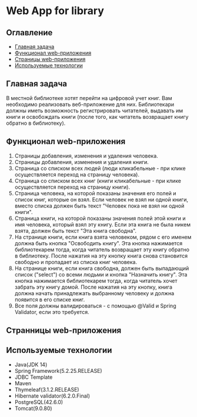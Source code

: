 # Web App for library

## Оглавление
* [Главная задача](#главная-задача)
* [Функционал web-приложения](#функционал-web-приложения)
* [Страницы web-приложения](#страницы-web-приложения)
* [Используемые технологии](#используемые-технологии)

## Главная задача
В местной библиотеке хотят перейти на цифровой учет книг. Вам необходимо реализовать веб-приложение для них. Библиотекари должны иметь возможность регистрировать читателей, выдавать им книги и освобождать книги (после того, как читатель возвращает книгу обратно в библиотеку). </br>

## Функционал web-приложения
1) Страницы добавления, изменения и удаления человека. </br>
2) Страницы добавления, изменения и удаления книги. </br>
3) Страница со списком всех людей (люди кликабельные - при клике осуществляется переход на страницу человека). </br>
4) Страница со списком всех книг (книги кликабельные - при клике осуществляется переход на страницу книги). </br>
5) Страница человека, на которой показаны значения его полей и список книг, которые он взял. Если человек не взял ни одной книги, вместо списка должен быть текст "Человек пока не взял ни одной книги". </br>
6) Страница книги, на которой показаны значения полей этой книги и имя человека, который взял эту книгу. Если эта книга не была никем взята, должен быть текст "Эта книга свободна". </br>
7) На странице книги, если книга взята человеком, рядом с его именем должна быть кнопка "Освободить книгу". Эта кнопка нажимается библиотекарем тогда, когда читатель возвращает эту книгу обратно в библиотеку. После нажатия на эту кнопку книга снова становится свободно и пропадает из списка книг человека. </br>
8) На странице книги, если книга свободна, должен быть выпадающий список ("select") со всеми людьми и кнопка "Назначить книгу". Эта кнопка нажимается библиотекарем тогда, когда читатель хочет забрать эту книгу домой. После нажатия на эту кнопку, книга должна начать принадлежать выбранному человеку и должна появится в его списке книг. </br>
9) Все поля должны валидироваться - с помощью @Valid и Spring Validator, если это требуется. </br>

## Странницы web-приложения


## Используемые технологии
* Java(JDK 14)
* Spring Framework(5.2.25.RELEASE)
* JDBC Template
* Maven
* Thymeleaf(3.1.2.RELEASE)
* Hibernate validator(6.2.0.Final)
* PostgreSQL(42.6.0)
* Tomcat(9.0.80)
